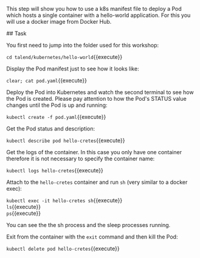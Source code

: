 This step will show you how to use a k8s manifest file to deploy a Pod which hosts a single container with a hello-world application. For this you will use a docker image from Docker Hub.

## Task

You first need to jump into the folder used for this workshop:

`cd talend/kubernetes/hello-world`{{execute}}

Display the Pod manifest just to see how it looks like:

`clear; cat pod.yaml`{{execute}}

Deploy the Pod into Kubernetes and watch the second terminal to see how the Pod is created. Please pay attention to how the Pod's STATUS value changes until the Pod is up and running:

`kubectl create -f pod.yaml`{{execute}}

Get the Pod status and description:

`kubectl describe pod hello-cretes`{{execute}}

Get the logs of the container. In this case you only have one container therefore it is not necessary to specify the container name:

`kubectl logs hello-cretes`{{execute}}

Attach to the `hello-cretes` container and run `sh` (very similar to a docker exec):

`kubectl exec -it hello-cretes sh`{{execute}}<br/>
`ls`{{execute}}<br/>
`ps`{{execute}}

You can see the the sh process and the sleep processes running.

Exit from the container with the `exit` command and then kill the Pod:

`kubectl delete pod hello-cretes`{{execute}}

